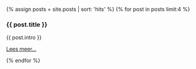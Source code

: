 {% assign posts = site.posts | sort: 'hits' %}
  {% for post in posts limit:4 %}
  <div class="col-1-4">
    <h3>{{ post.title }}</h3>
    <p>{{ post.intro }}</p>
    <p><a title="post.title" href="{{site.url}}{{ post.url }}">Lees meer...</a></p>
  </div>
{% endfor %}
